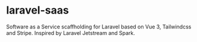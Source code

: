 # laravel-saas
Software as a Service scaffholding for Laravel based on Vue 3, Tailwindcss and Stripe. Inspired by Laravel Jetstream and Spark.
